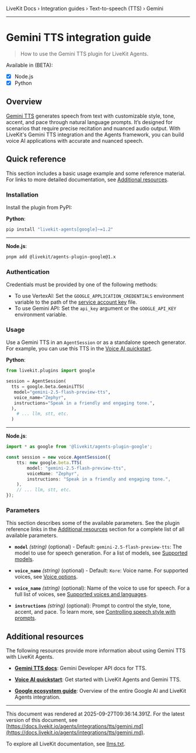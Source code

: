 LiveKit Docs › Integration guides › Text-to-speech (TTS) › Gemini

---

# Gemini TTS integration guide

> How to use the Gemini TTS plugin for LiveKit Agents.

Available in (BETA):
- [x] Node.js
- [x] Python

## Overview

[Gemini TTS](https://ai.google.dev/gemini-api/docs/speech-generation) generates speech from text with customizable style, tone, accent, and pace through natural language prompts. It’s designed for scenarios that require precise recitation and nuanced audio output. With LiveKit's Gemini TTS integration and the Agents framework, you can build voice AI applications with accurate and nuanced speech.

## Quick reference

This section includes a basic usage example and some reference material. For links to more detailed documentation, see [Additional resources](#additional-resources).

### Installation

Install the plugin from PyPI:

**Python**:

```bash
pip install "livekit-agents[google]~=1.2"

```

---

**Node.js**:

```bash
pnpm add @livekit/agents-plugin-google@1.x

```

### Authentication

Credentials must be provided by one of the following methods:

- To use VertexAI: Set the `GOOGLE_APPLICATION_CREDENTIALS` environment variable to the path of the [service account key](https://cloud.google.com/iam/docs/keys-create-delete) file.
- To use Gemini API: Set the `api_key` argument or the `GOOGLE_API_KEY` environment variable.

### Usage

Use a Gemini TTS in an `AgentSession` or as a standalone speech generator. For example, you can use this TTS in the [Voice AI quickstart](https://docs.livekit.io/agents/start/voice-ai.md).

**Python**:

```python
from livekit.plugins import google

session = AgentSession(
  tts = google.beta.GeminiTTS(
   model="gemini-2.5-flash-preview-tts",
   voice_name="Zephyr",
   instructions="Speak in a friendly and engaging tone.",
  ),
    # ... llm, stt, etc.
  )

```

---

**Node.js**:

```typescript
import * as google from '@livekit/agents-plugin-google';

const session = new voice.AgentSession({
    tts: new google.beta.TTS(
        model: "gemini-2.5-flash-preview-tts",
        voiceName: "Zephyr",
        instructions: "Speak in a friendly and engaging tone.",
    ),
    // ... llm, stt, etc.
});

```

### Parameters

This section describes some of the available parameters. See the plugin reference links in the [Additional resources](#additional-resources) section for a complete list of all available parameters.

- **`model`** _(string)_ (optional) - Default: `gemini-2.5-flash-preview-tts`: The model to use for speech generation. For a list of models, see [Supported models](https://ai.google.dev/gemini-api/docs/speech-generation#supported-models).

- **`voice_name`** _(string)_ (optional) - Default: `Kore`: Voice name. For supported voices, see [Voice options](https://ai.google.dev/gemini-api/docs/speech-generation#voices).

- **`voice_name`** _(string)_ (optional): Name of the voice to use for speech. For a full list of voices, see [Supported voices and languages](https://cloud.google.com/text-to-speech/docs/voices).

- **`instructions`** _(string)_ (optional): Prompt to control the style, tone, accent, and pace. To learn more, see [Controlling speech style with prompts](https://ai.google.dev/gemini-api/docs/speech-generation#controllable).

## Additional resources

The following resources provide more information about using Gemini TTS with LiveKit Agents.

- **[Gemini TTS docs](https://ai.google.dev/gemini-api/docs/speech-generation)**: Gemini Developer API docs for TTS.

- **[Voice AI quickstart](https://docs.livekit.io/agents/start/voice-ai.md)**: Get started with LiveKit Agents and Gemini TTS.

- **[Google ecosystem guide](https://docs.livekit.io/agents/integrations/google.md)**: Overview of the entire Google AI and LiveKit Agents integration.

---

This document was rendered at 2025-09-27T09:36:14.391Z.
For the latest version of this document, see [https://docs.livekit.io/agents/integrations/tts/gemini.md](https://docs.livekit.io/agents/integrations/tts/gemini.md).

To explore all LiveKit documentation, see [llms.txt](https://docs.livekit.io/llms.txt).